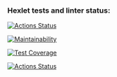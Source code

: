 ### Hexlet tests and linter status:
[![Actions Status](https://github.com/SvetlanaMaksimova/fullstack-javascript-project-4/workflows/hexlet-check/badge.svg)](https://github.com/SvetlanaMaksimova/fullstack-javascript-project-4/actions)

[![Maintainability](https://api.codeclimate.com/v1/badges/a2a6f07f6446eb12fd38/maintainability)](https://codeclimate.com/github/SvetlanaMaksimova/fullstack-javascript-project-4/maintainability)

[![Test Coverage](https://api.codeclimate.com/v1/badges/a2a6f07f6446eb12fd38/test_coverage)](https://codeclimate.com/github/SvetlanaMaksimova/fullstack-javascript-project-4/test_coverage)

[![Actions Status](https://github.com/SvetlanaZinovkina/fullstack-javascript-project-4/workflows/hexlet-check/badge.svg)](https://github.com/SvetlanaZinovkina/fullstack-javascript-project-4/actions)